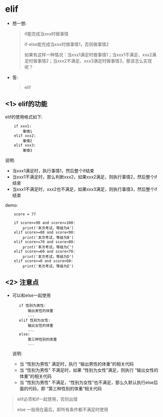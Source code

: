 # elif

- 想一想:

  > if能完成当xxx时做事情
  >
  > if-else能完成当xxx时做事情1，否则做事情2
  >
  > 如果有这样一种情况：当xxx1满足时做事情1；当xxx1不满足、xxx2满足时做事情2；当xxx2不满足、xxx3满足时做事情3，那该怎么实现呢？

- 答:

  > elif

## <1> elif的功能

elif的使用格式如下:

```
    if xxx1:
        事情1
    elif xxx2:
        事情2
    elif xxx3:
        事情3
```

说明:

- 当xxx1满足时，执行事情1，然后整个if结束
- 当xxx1不满足时，那么判断xxx2，如果xxx2满足，则执行事情2，然后整个if结束
- 当xxx1不满足时，xxx2也不满足，如果xxx3满足，则执行事情3，然后整个if结束

demo:

```
    score = 77

    if score>=90 and score<=100:
        print('本次考试，等级为A')
    elif score>=80 and score<90:
        print('本次考试，等级为B')
    elif score>=70 and score<80:
        print('本次考试，等级为C')
    elif score>=60 and score<70:
        print('本次考试，等级为D')
    elif score>=0 and score<60:
        print('本次考试，等级为E')
```

## <2> 注意点

- 可以和else一起使用

  ```
     if 性别为男性:
         输出男性的体重
         ...
     elif 性别为女性:
         输出女性的体重
         ...
     else:
         第三种性别的体重
         ...
  ```

  说明:

  - 当 “性别为男性” 满足时，执行 “输出男性的体重”的相关代码
  - 当 “性别为男性” 不满足时，如果 “性别为女性”满足，则执行 “输出女性的体重”的相关代码
  - 当 “性别为男性” 不满足，“性别为女性”也不满足，那么久默认执行else后面的代码，即 “第三种性别的体重”相关代码

> elif必须和if一起使用，否则出错
>
> else 一般用在最后，即所有条件都不满足时使用